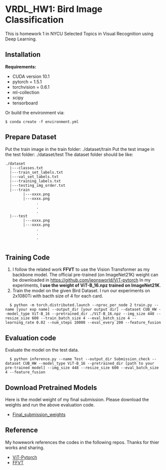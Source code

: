 # VRDL_HW1: Bird Image Classification
This is homework 1 in NYCU Selected Topics in Visual Recognition using Deep Learning.

## Installation
**Requirements:**
+ CUDA version 10.1
+ pytorch = 1.5.1
+ torchvision = 0.6.1
+ ml-collection
+ scipy
+ tensorboard

Or build the environment via:
```
$ conda create -f environment.yml
```

## Prepare Dataset
Put the train image in the train folder: ./dataset/train
Put the test image in the test folder: ./dataset/test
The dataset folder should be like:
```
./dataset
  |---classes.txt
  |---train_set_labels.txt
  |---val_set_labels.txt
  |---training_labels.txt
  |---testing_img_order.txt
  |---train
        |---xxxx.png
        |---xxxx.png
              .
              .
              .
  |---test
        |---xxxx.png
        |---xxxx.png
              .
              .
              .
  
```

## Training Code
1. I follow the related work **FFVT** to use the Vision Transformer as my backbone model. The official pre-trained (on ImageNet21K) weight can be downloaded in https://github.com/jeonsworld/ViT-pytorch In my experiments, **I use the weight of ViT-B_16.npz trained on ImageNet21K**.
2. Train the model on the given Bird Dataset. I run our experiments on 2x1080Ti with bacth size of 4 for each card.
```
  $ python -m torch.distributed.launch --nproc_per_node 2 train.py --name [your exp name] --output_dir [your output dir] --dataset CUB_HW --model_type ViT-B_16 --pretrained_dir ./ViT-B_16.npz --img_size 448 --resize_size 600 --train_batch_size 4 --eval_batch_size 4 --learning_rate 0.02 --num_steps 10000 --eval_every 200 --feature_fusion
```

## Evaluation code
Evaluate the model on the test data.
```
  $ python inference.py --name Test --output_dir Submission_check --dataset CUB_HW --model_type ViT-B_16 --pretrained_dir [path to your pre-trained model] --img_size 448 --resize_size 600 --eval_batch_size 4 --feature_fusion
```

## Download Pretrained Models
Here is the model weight of my final submission. Please download the weights and run the above evaluation code.
+ [Final_submission_weights](https://drive.google.com/file/d/1-ZPSmGpu7uHxtfBe94kL_LEK5nIXjTwm/view?usp=sharing)

## Reference
My howework references the codes in the following repos. Thanks for thier works and sharing.
+ [ViT-Pytorch](https://github.com/jeonsworld/ViT-pytorch)
+ [FFVT](https://github.com/Markin-Wang/FFVT#prerequisites)

